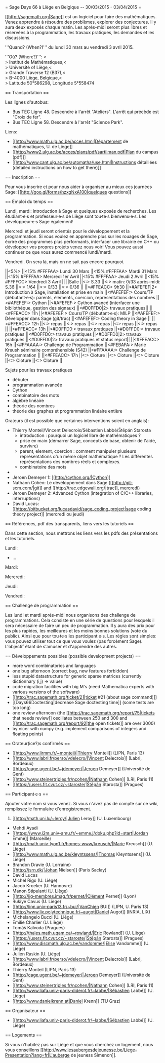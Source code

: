 = Sage Days 66 à Liège en Belgique -- 30/03/2015 - 03/04/2015 =

[[http://sagemath.org|Sage]] est un logiciel pour faire des mathématiques.
Venez apprendre à résoudre des problèmes, explorer des conjectures.
Il y aura deux exposés chaque matin. Les après-midi seront plus libres et réservées à la programmation, les travaux pratiques, les demandes et les discussions.

'''Quand? (When?)''' du lundi 30 mars au vendredi 3 avril 2015.

'''Où? (Where?)''': <<BR>>
Institut de Mathématiques,<<BR>>
Université of Liège,<<BR>>
Grande Traverse 12 (B37),<<BR>>
B-4000 Liège, Belgique,<<BR>>
Latitude 50°586298, Longitude 5°558474

== Transportation ==

Les lignes d'autobus:

 - Bus TEC Ligne 48. Descendre à l'arrêt "Ateliers". L'arrêt qui précède est "Croix de fer".
 - Bus TEC Ligne 58. Descendre à l'arrêt "Science Park".

Liens:

 - [[http://www.math.ulg.ac.be/acces.html|Département de mathématiques, U. de Liège]]
 - [[http://www2.ulg.ac.be/acces/plans/pdf/sartilman.pdf|Plan du campus (pdf)]]
 - [[http://www.cant.ulg.ac.be/automatha/use.html|Instructions détaillées (detailed instructions on how to get there)]]

== Inscription ==

Pour vous inscrire et pour nous aider à organiser au mieux ces journées Sage: [[http://goo.gl/forms/hzxgNxA100|quelques questions]]

== Emploi du temps  ==

Lundi, mardi: introduction à Sage et quelques exposés de recherches. Les étudiant·e·s et professeur·e·s de Liège sont tou·te·s bienvenu·e·s. Les développeur·e·s Sage également!

Mercredi et jeudi seront orientés pour le développement et la programmation. Si vous voulez en apprendre plus sur les rouages de Sage, écrire des programmes plus performants, interfacer une librairie en C++ ou développer vos propres projets venez nous voir! Vous pouvez aussi continuer ce que vous aurez commencé lundi/mardi.

Vendredi. On sera là, mais on ne sait pas encore pourquoi.

||<5%>   ||<15% #FFFFAA> Lundi 30 Mars ||<15%  #FFFFAA> Mardi 31 Mars ||<15%  #FFFFAA> Mercredi 1er Avril ||<15%  #FFFFAA> Jeudi 2 Avril ||<15%  #FFFFCC> Vendredi 3 Avril ||
||Salle ||<:> S.33  ||<:> matin: 0/33 après-midi: S.36 ||<:> 1/64 ||<:> 0/33 ||<:> 0/36 ||
||<#FFEACC> 9h30  ||<#AFEFEF|2>  Introduction à Sage, installation et prise en main ||<#AFEFEF:> Cours/TP (débutant·e·s): parents, éléments, coercion, représentations des nombres ||<#AFEFEF:> Cython ||<#AFEFEF:> Cython avancé (interfacer une bibliothèque, gestion des signaux) ||<#D0FFD0|2> travaux pratiques||
||<#FFEACC> 11h                                                                     ||<#AFEFEF:> Cours/TP (débutant·e·s): MILP   ||<#AFEFEF:> Développer dans Sage (git/trac) ||<#AFEFEF:> Coding theory in Sage ||
||<#FFEACC> 12h   ||<:> repas              ||<:> repas              ||<:> repas             ||<:> repas ||<:> repas ||
||<#FFEACC> 13h   ||<#D0FFD0:> travaux pratiques  ||<#D0FFD0:> travaux pratiques  ||<#D0FFD0:> travaux pratiques ||<#D0FFD0|2> travaux pratiques ||<#D0FFD0|2> travaux pratiques et status report||
||<#FFEACC> 16h   ||<#FFAAAA:> Challenge de Programmation  ||<#FEBAFA:> Marie Kreush séminaire compréhensible (S42) ||<#FFAAAA:> Challenge de Programmation  ||
||<#FFEACC> 17h   ||<:> Cloture ||<:> Cloture ||<:> Cloture ||<:> Cloture ||<:> Cloture     ||

Sujets pour les travaux pratiques

 * débuter
 * programmation avancée
 * Cython
 * combinatoire des mots
 * algèbre linéaire
 * théorie des nombres
 * théorie des graphes et programmation linéaire entière

Orateurs (il est possible que certaines interventions soient en anglais):

 * Thierry Monteil/Vincent Delecroix/Sébastien Labbé/Štěpán Starosta
    * introduction : pourquoi un logiciel libre de mathématiques ?
    * prise en main (démarrer Sage, concepts de base, obtenir de l'aide, survivre)
    * parent, element, coercion : comment manipuler plusieurs représentations d'un même objet mathématique ? Les différentes représentations des nombres réels et complexes.
    * combinatoire des mots
 *
 * Jeroen Demeyer 1: [[http://cython.org/|Cython]]
 * Nathann Cohen: Le développement dans Sage ([[http://git-scm.com/|git]] and [[http://trac.edgewall.org/|trac]], mercredi)
 * Jeroen Demeyer 2: Advanced Cython (integration of C/C++ libraries, interruptions)
 * David Lucas: [[https://bitbucket.org/lucasdavid/sage_coding_project|sage coding theory project]] (mercredi ou jeudi)

== Références, pdf des transparents, liens vers les tutoriels ==

Dans cette section, nous mettrons les liens vers les pdfs des présentations et les tutoriels.

Lundi:

 - ...

Mardi:

Mercredi:

Jeudi:

Vendredi:

== Challenge de programmation ==

Les lundi et mardi après-midi nous organisons des challenge de programmations. Cela consiste en une série de questions pour lesquels il sera nécessaire de faire un peu de programmation. Il y aura des prix pour les plus rapides, les meilleures et les moins bonnes solutions (vote du public). Ainsi que pour tou·te·s les participant·e·s. Les règles sont simples: vous pouvez utiliser tout ce que vous voulez (pas forcément Sage). L'objectif étant de s'amuser et d'apprendre des autres.

== Développements possibles (possible development projects) ==

 * more word combinatorics and languages
 * one bug afternoon (correct bug, new features forbidden)
 * less stupid datastructure for generic sparse matrices (currently dictionnary (i,j) -> value)
 * code migration facilities with big M's (need Mathematica experts with various versions of the software)
 * [[http://trac.sagemath.org/ticket/21|ticket #21 (about sage command)]]
 * [[Days66Doctesting|decrease Sage doctesting time]] (some tests are too long)
 * one review afternoon (the [[http://trac.sagemath.org/report/75|tickets that needs review]] oscillates between 250 and 300 and [[http://trac.sagemath.org/report/92|the open tickets]] are over 3000)
 * by nicer with numpy (e.g. implement comparisons of integers and floating points)

== Orateur(ice?)s confirmés ==

 * [[http://www.lirmm.fr/~monteil/|Thierry Monteil]] (LIPN, Paris 13)
 * [[http://www.labri.fr/perso/vdelecro/|Vincent Delecroix]] (Labri, Bordeaux)
 * [[http://cage.ugent.be/~jdemeyer/|Jeroen Demeyer]] (Université de Gent)
 * [[http://www.steinertriples.fr/ncohen/|Nathann Cohen]] (LRI, Paris 11)
 * [[https://users.fit.cvut.cz/~staroste/|Štěpán Starosta]] (Pragues)

== Participant·e·s ==

Ajouter votre nom si vous venez. Si vous n'avez pas de compte sur ce wiki, remplissez le formulaire d'enregistrement.


 1. [[http://math.uni.lu/~leroy/|Julien Leroy]] (U. Luxembourg)
 * Mehdi Ayadi
 * [[https://www.i2m.univ-amu.fr/~emme.j/doku.php?id=start|Jordan Emme]] (Marseille)
 * [[http://math.univ-lyon1.fr/homes-www/kreusch/|Marie Kreusch]] (U. Liège)
 * [[http://www.math.ulg.ac.be/kleyntssens/|Thomas Kleyntssens]] (U. Liège)
 * Brandon Dravie (U. Lorraine)
 * [[http://jsrn.dk/|Johan Nielsen]] (Paris Saclay)
 * David Lucas
 * Michel Rigo (U. Liège)
 * Jacob Kroeker (U. Hannovre)
 * Manon Stipulanti (U. Liège)
 * [[http://lig-membres.imag.fr/pernet/|Clément Pernet]] (Lyon)
 * Rukiye Cavus (U. Liège)
 * [[http://lipn.univ-paris13.fr/~bui/|VanChien BUI]] (LIPN, U. Paris 13)
 * [[http://www.lix.polytechnique.fr/~augot|Daniel Augot]] (INRIA, LIX)
 * Michelangelo Bucci (U. Liège)
 * Émilie Charlier (U. Liège)
 * Tomáš Kalvoda (Pragues)
 * [[http://thales.math.uqam.ca/~rowland/|Eric Rowland]] (U. Liège)
 * [[https://users.fit.cvut.cz/~staroste/|Štěpán Starosta]] (Pragues)
 * [[http://www.discmath.ulg.ac.be/vandomme/|Elise Vandomme]] (U. Liège)
 * Julien Raskin (U. Liège)
 * [[http://www.labri.fr/perso/vdelecro/|Vincent Delecroix]] (Labri, Bordeaux)
 * Thierry Monteil (LIPN, Paris 13)
 * [[http://cage.ugent.be/~jdemeyer/|Jeroen Demeyer]] (Université de Gent)
 * [[http://www.steinertriples.fr/ncohen/|Nathann Cohen]] (LRI, Paris 11)
 * [[http://www.liafa.univ-paris-diderot.fr/~labbe/|Sébastien Labbé]] (U. Liège)
 * [[http://www.danielkrenn.at|Daniel Krenn]] (TU Graz)

== Organisateur ==

 * [[http://www.liafa.univ-paris-diderot.fr/~labbe/|Sébastien Labbé]] (U. Liège)

== Logements ==

Si vous n'habitez pas sur Liège et que vous cherchez un logement, nous vous conseillons [[http://www.lesaubergesdejeunesse.be/Liege-Presentation?lang=fr|L'auberge de jeuness Simenon]].
